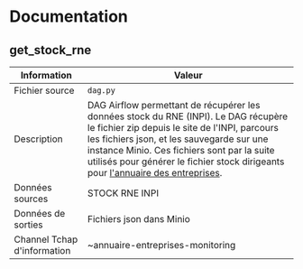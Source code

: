 # Documentation

## get_stock_rne

| Information | Valeur |
| -------- | -------- |
| Fichier source     | `dag.py`     |
| Description | DAG Airflow permettant de récupérer les données stock du RNE (INPI). Le DAG récupère le fichier zip depuis le site de l'INPI, parcours les fichiers json, et les sauvegarde sur une instance Minio. Ces fichiers sont par la suite utilisés pour générer le fichier stock dirigeants pour [l'annuaire des entreprises](https://annuaire-entreprises.data.gouv.fr). | Annuel |
| Données sources | STOCK RNE INPI |
| Données de sorties | Fichiers json dans Minio |
| Channel Tchap d'information | ~annuaire-entreprises-monitoring |
